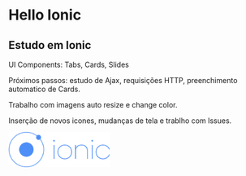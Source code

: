 # Hello Ionic

## Estudo em Ionic

UI Components: Tabs, Cards, Slides

Próximos passos: estudo de Ajax, requisições HTTP, preenchimento automatico de Cards.

Trabalho com imagens auto resize e change color.

Inserção de novos icones, mudanças de tela e trablho com Issues.

<img src="/src/assets/imgs/ionic.png" width="200">
